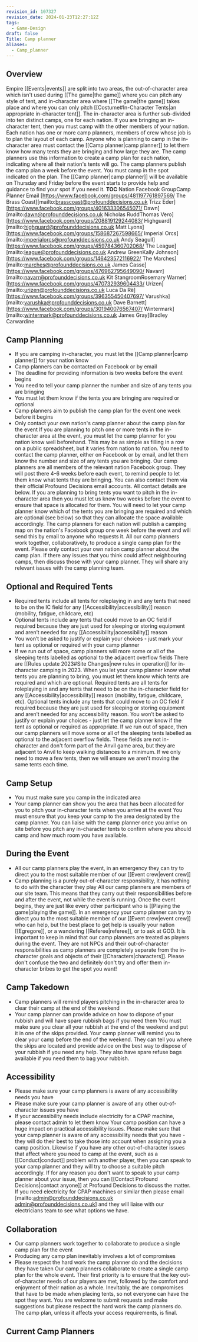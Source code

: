 ```yaml
---
revision_id: 107327
revision_date: 2024-01-23T12:27:12Z
tags:
  - Game-Design
draft: false
Title: Camp planner
aliases:
  - Camp_planner
---
```

## Overview
Empire [[Events|events]] are split into two areas, the out-of-character area which isn't used during [[The game|the game]] where you can pitch any style of tent, and in-character area where [[The game|the game]] takes place and where you can only pitch [[Costume#In-Character Tents|an appropriate in-character tent]]. The in-character area is further sub-divided into ten distinct camps, one for each nation. If you are bringing an in-character tent, then you must camp with the other members of your nation.
Each nation has one or more camp planners, members of crew whose job is to plan the layout of each camp. Anyone who is planning to camp in the in-character area must contact the [[Camp planner|camp planner]] to let them know how many tents they are bringing and how large they are. The camp planners use this information to create a camp plan for each nation, indicating where all their nation's tents will go.
The camp planners publish the camp plan a week before the event. You must camp in the spot indicated on the plan. The [[Camp planner|camp planner]] will be available on Thursday and Friday before the event starts to provide help and guidance to find your spot if you need it.
__TOC__
Nation Facebook GroupCamp Planner Email
[https://www.facebook.com/groups/481197761897569/ The Brass Coast][mailto:brasscoast@profounddecisions.co.uk Trizz Eder]
[https://www.facebook.com/groups/401633306545071/ Dawn][mailto:dawn@profounddecisions.co.uk Nicholas RuddThomas Vero]
[https://www.facebook.com/groups/208819129244083/ Highguard][mailto:highguard@profounddecisions.co.uk Matt Lyons]
[https://www.facebook.com/groups/158687267598665/ Imperial Orcs][mailto:imperialorcs@profounddecisions.co.uk Andy Seagull]
[https://www.facebook.com/groups/459784360702068/ The League][mailto:league@profounddecisions.co.uk Andrew GreenKally Johnson]
[https://www.facebook.com/groups/146423572116922/ The Marches][mailto:marches@profounddecisions.co.uk James Casse]
[https://www.facebook.com/groups/476962795649090/ Navarr][mailto:navarr@profounddecisions.co.uk Kit StangroomRosemary Warner]
[https://www.facebook.com/groups/470732939604433/ Urizen][mailto:urizen@profounddecisions.co.uk Luca Da Rè]
[https://www.facebook.com/groups/396355450407697/ Varushka][mailto:varushka@profounddecisions.co.uk Dave Barnett]
[https://www.facebook.com/groups/301940076567407/ Wintermark][mailto:wintermark@profounddecisions.co.uk James Gray]Bradley Carwardine
## Camp Planning
* If you are camping in-character, you must let the [[Camp planner|camp planner]] for your nation know
* Camp planners can be contacted on Facebook or by email
* The deadline for providing information is two weeks before the event begins
* You need to tell your camp planner the number and size of any tents you are bringing
* You must let them know if the tents you are bringing are required or optional
* Camp planners aim to publish the camp plan for the event one week before it begins
* Only contact your own nation's camp planner about the camp plan for the event
If you are planning to pitch one or more tents in the in-character area at the event, you must let the camp planner for you nation know well beforehand. This may be as simple as filling in a row on a public spreadsheet, but it varies from nation to nation. You need to contact the camp planner, either on Facebook or by email, and let them know the number and size of any tents you are bringing.
Our camp planners are all members of the relevant nation Facebook group. They will post there 4-6 weeks before each event, to remind people to let them know what tents they are bringing. You can also contact them via their official Profound Decisions email accounts. All contact details are below.
If you are planning to bring tents you want to pitch in the in-character area then you must let us know two weeks before the event to ensure that space is allocated for them. You will need to let your camp planner know which of the tents you are bringing are required and which are optional (see below) so that they can allocate the space available accordingly. The camp planners for each nation will publish a camping map on the nation's Facebook group one week before the event and will send this by email to anyone who requests it.
All our camp planners work together, collaboratively, to produce a single camp plan for the event. Please only contact your own nation camp planner about the camp plan. If there any issues that you think could affect neighbouring camps, then discuss those with your camp planner. They will share any relevant issues with the camp planning team.
## Optional and Required Tents
* Required tents include all tents for roleplaying in and any tents that need to be on the IC field for any [[Accessibility|accessibility]] reason (mobility, fatigue, childcare, etc)
* Optional tents include any tents that could move to an OC field if required because they are just used for sleeping or storing equipment and aren’t needed for any [[Accessibility|accessibility]] reason
* You won’t be asked to justify or explain your choices - just mark your tent as optional or required with your camp planner
* If we run out of space, camp planners will more some or all of the sleeping tents labelled as optional to the adjacent overflow fields
There are [[Rules update 2023#Site Changes|new rules in operation]] for in-character camping in 2023. When you let your camp planner know what tents you are planning to bring, you must let them know which tents are required and which are optional. Required tents are all tents for roleplaying in and any tents that need to be on the in-character field for any [[Accessibility|accessibility]] reason (mobility, fatigue, childcare, etc). Optional tents include any tents that could move to an OC field if required because they are just used for sleeping or storing equipment and aren’t needed for any accessibility reason. You won’t be asked to justify or explain your choices - just let the camp planner know if the tent as optional or required as appropriate.
If we run out of space, then our camp planners will move some or all of the sleeping tents labelled as optional to the adjacent overflow fields. These fields are not in-character and don't form part of the Anvil game area, but they are adjacent to Anvil to keep walking distances to a minimum. If we only need to move a few tents, then we will ensure we aren't moving the same tents each time.
## Camp Setup
* You must make sure you camp in the indicated area
* Your camp planner can show you the area that has been allocated for you to pitch your in-character tents when you arrive at the event
You must ensure that you keep your camp to the area designated by the camp planner. You can liaise with the camp planner once you arrive on site before you pitch any in-character tents to confirm where you should camp and how much room you have available.
## During the Event
* All our camp planners play the event, in an emergency they can try to direct you to the most suitable member of our [[Event crew|event crew]]
* Camp planning is a purely out-of-character responsibility, it has nothing to do with the character they play
All our camp planners are members of our site team. This means that they carry out their responsibilities before and after the event, not while the event is running. Once the event begins, they are just like every other participant who is [[Playing the game|playing the game]]. In an emergency your camp planner can try to direct you to the most suitable member of our [[Event crew|event crew]] who can help, but the best place to get help is usually your nation [[Egregore]], or a wandering [[Referee|referee]], or to ask at GOD.
It is important to keep in mind that our camp planners are treated as players during the event. They are not NPCs and their out-of-character responsibilities as camp planners are completely separate from the in-character goals and objects of their [[Characters|characters]]. Please don't confuse the two and definitely don't try and offer them in-character bribes to get the spot you want!
## Camp Takedown
* Camp planners will remind players pitching in the in-character area to clear their camp at the end of the weekend
* Your camp planner can provide advice on how to dispose of your rubbish and will have spare rubbish bags if you need them
You must make sure you clear all your rubbish at the end of the weekend and put it in one of the skips provided. Your camp planner will remind you to clear your camp before the end of the weekend. They can tell you where the skips are located and provide advice on the best way to dispose of your rubbish if you need any help. They also have spare refuse bags available if you need them to bag your rubbish.
## Accessibility
* Please make sure your camp planners is aware of any accessibility needs you have
* Please make sure your camp planner is aware of any other out-of-character issues you have
* If your accessibility needs include electricity for a CPAP machine, please contact admin to let them know
Your camp position can have a huge impact on practical accessibility issues. Please make sure that your camp planner is aware of any accessibility needs that you have - they will do their best to take those into account when assigning you a camp position. Likewise if you have any other out-of-character issues that affect where you need to camp at the event, such as a [[Conduct|conduct]] problem with another player, then you can speak to your camp planner and they will try to choose a suitable pitch accordingly. If for any reason you don't want to speak to your camp planner about your issue, then you can [[Contact Profound Decisions|contact anyone]] at Profound Decisions to discuss the matter.
If you need electricity for CPAP machines or similar then please email [mailto:admin@profounddecisions.co.uk admin@profounddecisions.co.uk] and they will liaise with our electricians team to see what options we have.
## Collaboration
* Our camp planners work together to collaborate to produce a single camp plan for the event
* Producing any camp plan inevitably involves a lot of compromises
* Please respect the hard work the camp planner do and the decisions they have taken
Our camp planners collaborate to create a single camp plan for the whole event. Their first priority is to ensure that the key out-of-character needs of our players are met, followed by the comfort and enjoyment of their nation as a whole. Inevitably, the are compromises that have to be made when placing tents, so not everyone can have the spot they want. You are welcome to submit requests and make suggestions but please respect the hard work the camp planners do. The camp plan, unless it affects your access requirements, is final.
## Current Camp Planners